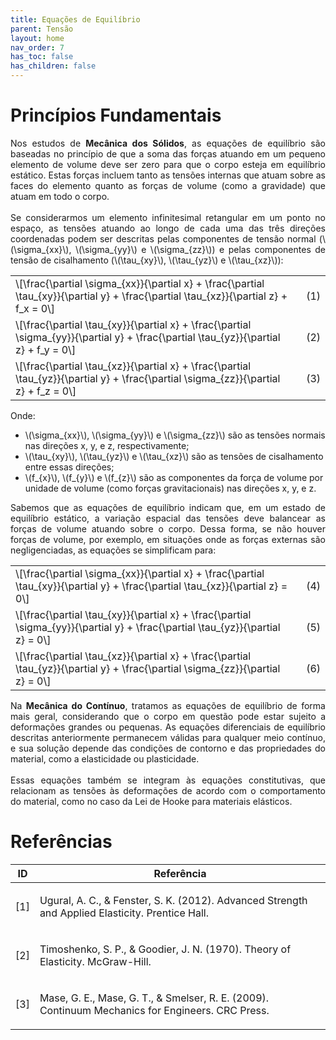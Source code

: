 ```yaml
---
title: Equações de Equilíbrio
parent: Tensão
layout: home
nav_order: 7
has_toc: false
has_children: false
---
```


<!--Don't delete this script-->
<script src = "https://polyfill.io/v3/polyfill.min.js?features=es6"></script>
<script id = "MathJax-script" async src="https://cdn.jsdelivr.net/npm/mathjax@3/es5/tex-mml-chtml.js"></script>
<!--Don't delete this script-->

<h1>Princípios Fundamentais</h1>

<p align="justify">
    Nos estudos de <b>Mecânica dos Sólidos</b>, as equações de equilíbrio são baseadas no princípio de que a soma das forças atuando em um pequeno elemento de volume deve ser zero para que o corpo esteja em equilíbrio estático. Estas forças incluem tanto as tensões internas que atuam sobre as faces do elemento quanto as forças de volume (como a gravidade) que atuam em todo o corpo.
    <br><br>
    Se considerarmos um elemento infinitesimal retangular em um ponto no espaço, as tensões atuando ao longo de cada uma das três direções coordenadas podem ser descritas pelas componentes de tensão normal (\(\sigma_{xx}\), \(\sigma_{yy}\) e \(\sigma_{zz}\)​) e pelas componentes de tensão de cisalhamento (\(\tau_{xy}\), \(\tau_{yz}\) e \(\tau_{xz}\)​):
</p>

<table style = "width:100%">
    <tr>
        <td style="width: 90%;">\[\frac{\partial \sigma_{xx}}{\partial x} + \frac{\partial \tau_{xy}}{\partial y} + \frac{\partial \tau_{xz}}{\partial z} + f_x = 0\]</td>
        <td style="width: 10%;"><p align = "right" id = "eq1">(1)</p></td>
    </tr>
    <tr>
        <td style="width: 90%;">\[\frac{\partial \tau_{xy}}{\partial x} + \frac{\partial \sigma_{yy}}{\partial y} + \frac{\partial \tau_{yz}}{\partial z} + f_y = 0\]</td>
        <td style="width: 10%;"><p align = "right" id = "eq2">(2)</p></td>
    </tr>
    <tr>
        <td style="width: 90%;">\[\frac{\partial \tau_{xz}}{\partial x} + \frac{\partial \tau_{yz}}{\partial y} + \frac{\partial \sigma_{zz}}{\partial z} + f_z = 0\]</td>
        <td style="width: 10%;"><p align = "right" id = "eq2">(3)</p></td>
    </tr>
</table>

<p align="justify">
    Onde:
</p>

<ul>
  <li>\(\sigma_{xx}\), \(\sigma_{yy}\) e \(\sigma_{zz}\) são as tensões normais nas direções x, y, e z, respectivamente;</li>
  <li>\(\tau_{xy}\), \(\tau_{yz}\) e \(\tau_{xz}\) são as tensões de cisalhamento entre essas direções;</li>
  <li>\(f_{x}\), \(f_{y}\) e \(f_{z}\) são as componentes da força de volume por unidade de volume (como forças gravitacionais) nas direções x, y, e z.</li>
 </ul>

<p align="justify">
    Sabemos que as equações de equilíbrio indicam que, em um estado de equilíbrio estático, a variação espacial das tensões deve balancear as forças de volume atuando sobre o corpo. Dessa forma, se não houver forças de volume, por exemplo, em situações onde as forças externas são negligenciadas, as equações se simplificam para: 
</p>

<table style = "width:100%">
    <tr>
        <td style="width: 90%;">\[\frac{\partial \sigma_{xx}}{\partial x} + \frac{\partial \tau_{xy}}{\partial y} + \frac{\partial \tau_{xz}}{\partial z} = 0\]</td>
        <td style="width: 10%;"><p align = "right" id = "eq1">(4)</p></td>
    </tr>
    <tr>
        <td style="width: 90%;">\[\frac{\partial \tau_{xy}}{\partial x} + \frac{\partial \sigma_{yy}}{\partial y} + \frac{\partial \tau_{yz}}{\partial z} = 0\]</td>
        <td style="width: 10%;"><p align = "right" id = "eq2">(5)</p></td>
    </tr>
    <tr>
        <td style="width: 90%;">\[\frac{\partial \tau_{xz}}{\partial x} + \frac{\partial \tau_{yz}}{\partial y} + \frac{\partial \sigma_{zz}}{\partial z} = 0\]</td>
        <td style="width: 10%;"><p align = "right" id = "eq2">(6)</p></td>
    </tr>
</table>

<p align="justify">
    Na <b>Mecânica do Contínuo</b>, tratamos as equações de equilíbrio de forma mais geral, considerando que o corpo em questão pode estar sujeito a deformações grandes ou pequenas. As equações diferenciais de equilíbrio descritas anteriormente permanecem válidas para qualquer meio contínuo, e sua solução depende das condições de contorno e das propriedades do material, como a elasticidade ou plasticidade.
    <br><br> 
    Essas equações também se integram às equações constitutivas, que relacionam as tensões às deformações de acordo com o comportamento do material, como no caso da Lei de Hooke para materiais elásticos.
</p>

<h1>Referências</h1>

<table>
    <thead>
        <tr>
            <th>ID</th>
            <th>Referência</th>
        </tr>
    </thead>
    <tbody>
        <tr>
            <td><p align = "center" id = "ref1">[1]</p></td>
            <td><p align = "left">Ugural, A. C., & Fenster, S. K. (2012). Advanced Strength and Applied Elasticity. Prentice Hall.</p></td>
        </tr>
        <tr>
            <td><p align = "center" id = "ref2">[2]</p></td>
            <td><p align = "left">Timoshenko, S. P., & Goodier, J. N. (1970). Theory of Elasticity. McGraw-Hill.</p></td>
        </tr>
        <tr>
            <td><p align = "center" id = "ref3">[3]</p></td>
            <td><p align = "left">Mase, G. E., Mase, G. T., & Smelser, R. E. (2009). Continuum Mechanics for Engineers. CRC Press.</p></td>
        </tr>        
    </tbody>
</table>

